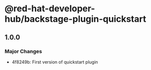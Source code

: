 # @red-hat-developer-hub/backstage-plugin-quickstart

## 1.0.0

### Major Changes

- 4f8249b: First version of quickstart plugin
